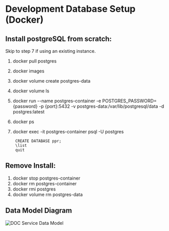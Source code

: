 # Development Database Setup (Docker)

## Install postgreSQL from scratch:
Skip to step 7 if using an existing instance.
1. docker pull postgres
2. docker images
3. docker volume create postgres-data
4. docker volume ls
5. docker run --name postgres-container -e POSTGRES_PASSWORD={password} -p {port}:5432 -v postgres-data:/var/lib/postgresql/data -d postgres:latest
6. docker ps
7. docker exec -it postgres-container psql -U postgres

        CREATE DATABASE ppr;
        \list
        quit

## Remove Install:
1. docker stop postgres-container
1. docker rm postgres-container
1. docker rmi postgres
1. docker volume rm postgres-data


## Data Model Diagram
![DOC Service Data Model ](doc_postgres.png "Document Service Data Model")

